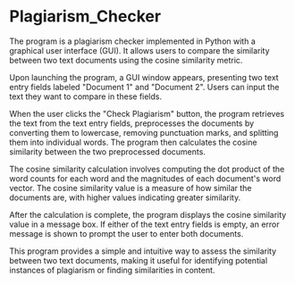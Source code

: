 # Plagiarism_Checker
 The program is a plagiarism checker implemented in Python with a graphical user interface (GUI). It allows users to compare the similarity between two text documents using the cosine similarity metric.

 Upon launching the program, a GUI window appears, presenting two text entry fields labeled "Document 1" and "Document 2". Users can input the text they want to compare in these fields.

When the user clicks the "Check Plagiarism" button, the program retrieves the text from the text entry fields, preprocesses the documents by converting them to lowercase, removing punctuation marks, and splitting them into individual words. The program then calculates the cosine similarity between the two preprocessed documents.

The cosine similarity calculation involves computing the dot product of the word counts for each word and the magnitudes of each document's word vector. The cosine similarity value is a measure of how similar the documents are, with higher values indicating greater similarity.

After the calculation is complete, the program displays the cosine similarity value in a message box. If either of the text entry fields is empty, an error message is shown to prompt the user to enter both documents.

This program provides a simple and intuitive way to assess the similarity between two text documents, making it useful for identifying potential instances of plagiarism or finding similarities in content.
